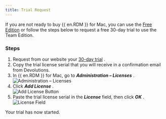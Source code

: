 ```yaml
---
title: Trial Request
---
```

If you are not ready to buy {{ en.RDM }} for Mac, you can use the [Free Edition](/rdm/mac/installation/client/registration/free-edition/) or follow the steps below to request a free 30-day trial to use the Team Edition.  

### Steps 

1. Request from our website your [30-day trial](https://devolutions.net/remote-desktop-manager/trial) . 
1. Copy the trial license serial that you will receive in a confirmation email from Devolutions. 
1. In {{ en.RDM }} for Mac, go to ***Administration – Licenses*** .  
![Administration – Licenses](https://webdevolutions.azureedge.net/docs/en/rdm/mac/RDMMac0000.png) 
1. Click ***Add License*** .  
![Add License Button](https://webdevolutions.azureedge.net/docs/en/rdm/mac/RDMMac0001.png) 
1. Paste the trial license serial in the ***License*** field, then click ***OK*** .  
![License Field](https://webdevolutions.azureedge.net/docs/en/rdm/mac/RDMMac0002.png) 

Your trial has now started. 


